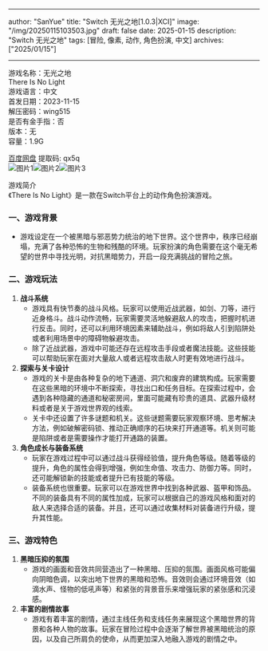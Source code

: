 
---
author: "SanYue"
title: "Switch 无光之地[1.0.3|XCI]"
image: "/img/20250115103503.jpg"
draft: false
date: 2025-01-15
description: "Switch 无光之地"
tags: [冒险, 像素, 动作, 角色扮演, 中文]
archives: ["2025/01/15"]

---

游戏名称：无光之地   
There Is No Light    
游戏语言：中文  
首发日期：2023-11-15  
解压密码：wing515  
是否有金手指：否  
版本：无   
容量：1.9G

[百度网盘](https://pan.baidu.com/s/1n1CAKqv5ZPj9XOrWOlgHiQ) 提取码: qx5q  
![图片1](/img/8798cb.jpg)![图片2](/img/0803a5.jpg)![图片3](/img/892885.jpg)  

游戏简介  
《There Is No Light》是一款在Switch平台上的动作角色扮演游戏。

### 一、游戏背景
- 游戏设定在一个被黑暗与邪恶势力统治的地下世界。这个世界中，秩序已经崩塌，充满了各种恐怖的生物和残酷的环境。玩家扮演的角色需要在这个毫无希望的世界中寻找光明，对抗黑暗势力，开启一段充满挑战的冒险之旅。

### 二、游戏玩法
1. **战斗系统**
    - 游戏具有快节奏的战斗风格。玩家可以使用近战武器，如剑、刀等，进行近身格斗。战斗动作流畅，玩家需要灵活地躲避敌人的攻击，把握时机进行反击。同时，还可以利用环境因素来辅助战斗，例如将敌人引到陷阱处或者利用场景中的障碍物躲避攻击。
    - 除了近战武器，游戏中可能还存在远程攻击手段或者魔法技能。这些技能可以帮助玩家在面对大量敌人或者远程攻击敌人时更有效地进行战斗。
2. **探索与关卡设计**
    - 游戏的关卡是由各种复杂的地下通道、洞穴和废弃的建筑构成。玩家需要在这些黑暗的环境中不断探索，寻找出口和任务目标。在探索过程中，会遇到各种隐藏的通道和秘密房间，里面可能藏有珍贵的道具、武器升级材料或者是关于游戏世界观的线索。
    - 关卡中还设置了许多谜题和机关。这些谜题需要玩家观察环境、思考解决方法，例如破解密码锁、推动正确顺序的石块来打开通道等。机关则可能是陷阱或者是需要操作才能打开通路的装置。
3. **角色成长与装备系统**
    - 玩家在游戏过程中可以通过战斗获得经验值，提升角色等级。随着等级的提升，角色的属性会得到增强，例如生命值、攻击力、防御力等。同时，还可能解锁新的技能或者提升已有技能的等级。
    - 装备系统也很重要。玩家可以在游戏世界中找到各种武器、盔甲和饰品。不同的装备具有不同的属性加成，玩家可以根据自己的游戏风格和面对的敌人来选择合适的装备。并且，还可以通过收集材料对装备进行升级，提升其性能。

### 三、游戏特色
1. **黑暗压抑的氛围**
    - 游戏的画面和音效共同营造出了一种黑暗、压抑的氛围。画面风格可能偏向阴暗色调，以突出地下世界的黑暗和恐怖。音效则会通过环境音效（如滴水声、怪物的低吼声等）和紧张的背景音乐来增强玩家的紧张感和沉浸感。
2. **丰富的剧情故事**
    - 游戏有着丰富的剧情，通过主线任务和支线任务来展现这个黑暗世界的背景和各种人物的故事。玩家在冒险过程中会逐渐了解世界被黑暗统治的原因，以及自己所肩负的使命，从而更加深入地融入游戏的剧情之中。
